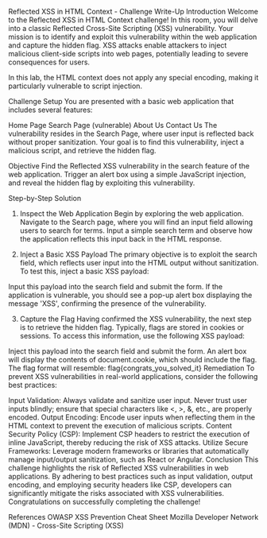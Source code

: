 Reflected XSS in HTML Context - Challenge Write-Up
Introduction
Welcome to the Reflected XSS in HTML Context challenge! In this room, you will delve into a classic Reflected Cross-Site Scripting (XSS) vulnerability. Your mission is to identify and exploit this vulnerability within the web application and capture the hidden flag. XSS attacks enable attackers to inject malicious client-side scripts into web pages, potentially leading to severe consequences for users.

In this lab, the HTML context does not apply any special encoding, making it particularly vulnerable to script injection.

Challenge Setup
You are presented with a basic web application that includes several features:

Home Page
Search Page (vulnerable)
About Us
Contact Us
The vulnerability resides in the Search Page, where user input is reflected back without proper sanitization. Your goal is to find this vulnerability, inject a malicious script, and retrieve the hidden flag.

Objective
Find the Reflected XSS vulnerability in the search feature of the web application. Trigger an alert box using a simple JavaScript injection, and reveal the hidden flag by exploiting this vulnerability.

Step-by-Step Solution
1. Inspect the Web Application
Begin by exploring the web application. Navigate to the Search page, where you will find an input field allowing users to search for terms. Input a simple search term and observe how the application reflects this input back in the HTML response.

2. Inject a Basic XSS Payload
The primary objective is to exploit the search field, which reflects user input into the HTML output without sanitization. To test this, inject a basic XSS payload:
<script>alert('XSS')</script>
Input this payload into the search field and submit the form. If the application is vulnerable, you should see a pop-up alert box displaying the message 'XSS', confirming the presence of the vulnerability.

3. Capture the Flag
Having confirmed the XSS vulnerability, the next step is to retrieve the hidden flag. Typically, flags are stored in cookies or sessions. To access this information, use the following XSS payload:
<script>alert(document.cookie)</script>
Inject this payload into the search field and submit the form. An alert box will display the contents of document.cookie, which should include the flag. The flag format will resemble:
flag{congrats_you_solved_it}
Remediation
To prevent XSS vulnerabilities in real-world applications, consider the following best practices:

Input Validation: Always validate and sanitize user input. Never trust user inputs blindly; ensure that special characters like <, >, &, etc., are properly encoded.
Output Encoding: Encode user inputs when reflecting them in the HTML context to prevent the execution of malicious scripts.
Content Security Policy (CSP): Implement CSP headers to restrict the execution of inline JavaScript, thereby reducing the risk of XSS attacks.
Utilize Secure Frameworks: Leverage modern frameworks or libraries that automatically manage input/output sanitization, such as React or Angular.
Conclusion
This challenge highlights the risk of Reflected XSS vulnerabilities in web applications. By adhering to best practices such as input validation, output encoding, and employing security headers like CSP, developers can significantly mitigate the risks associated with XSS vulnerabilities. Congratulations on successfully completing the challenge!

References
OWASP XSS Prevention Cheat Sheet
Mozilla Developer Network (MDN) - Cross-Site Scripting (XSS)

